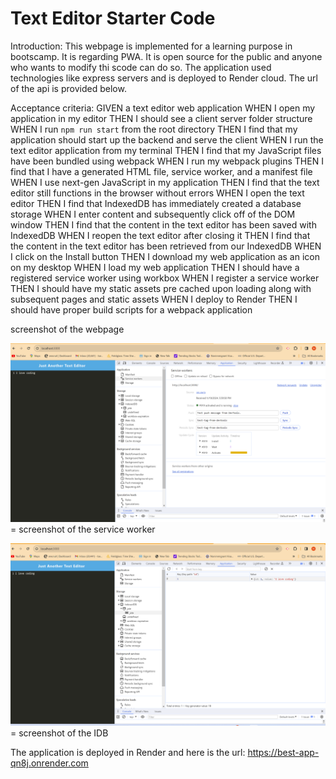 # Text Editor Starter Code
Introduction:
This webpage is implemented for a learning purpose in bootscamp. It is regarding PWA.
It is open source for the public and anyone who wants to modify thi scode can do so.
The application used technologies like express servers and is deployed to Render cloud.
The url of the api is provided below.

Acceptance criteria:
GIVEN a text editor web application
WHEN I open my application in my editor
THEN I should see a client server folder structure
WHEN I run `npm run start` from the root directory
THEN I find that my application should start up the backend and serve the client
WHEN I run the text editor application from my terminal
THEN I find that my JavaScript files have been bundled using webpack
WHEN I run my webpack plugins
THEN I find that I have a generated HTML file, service worker, and a manifest file
WHEN I use next-gen JavaScript in my application
THEN I find that the text editor still functions in the browser without errors
WHEN I open the text editor
THEN I find that IndexedDB has immediately created a database storage
WHEN I enter content and subsequently click off of the DOM window
THEN I find that the content in the text editor has been saved with IndexedDB
WHEN I reopen the text editor after closing it
THEN I find that the content in the text editor has been retrieved from our IndexedDB
WHEN I click on the Install button
THEN I download my web application as an icon on my desktop
WHEN I load my web application
THEN I should have a registered service worker using workbox
WHEN I register a service worker
THEN I should have my static assets pre cached upon loading along with subsequent pages and static assets
WHEN I deploy to Render
THEN I should have proper build scripts for a webpack application


screenshot of the webpage

![Alt text](image.png) = screenshot of the service worker

![Alt text](image-1.png) = screenshot of the IDB

The application is deployed in Render and here is the url:
https://best-app-qn8j.onrender.com

